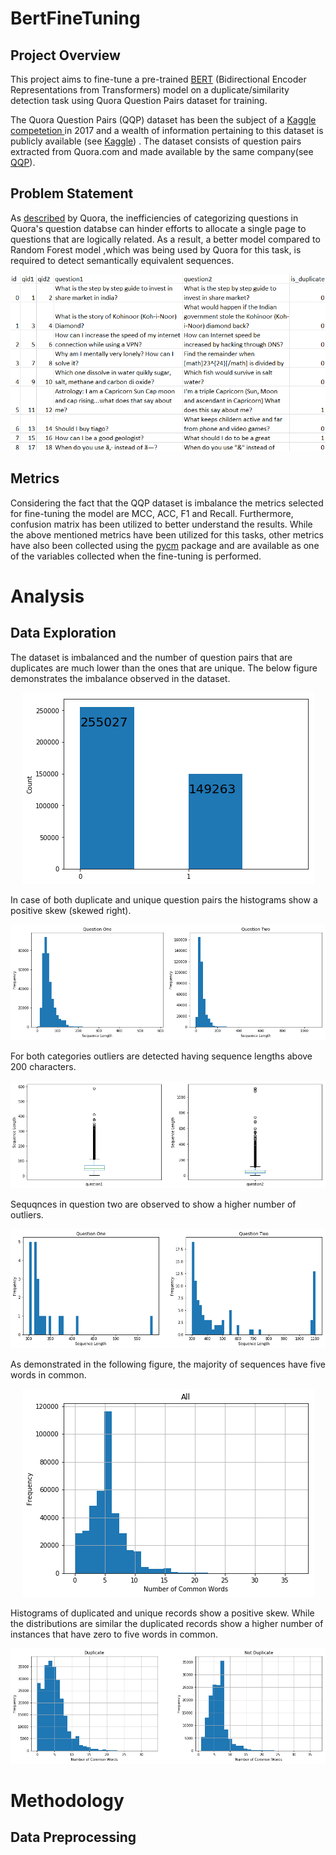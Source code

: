# BertFineTuning

## Project Overview
This project aims to fine-tune a pre-trained <a href="https://arxiv.org/pdf/1810.04805.pdf">BERT</a> (Bidirectional Encoder Representations from Transformers) model on a duplicate/similarity detection task using Quora Question Pairs dataset for training. 

The Quora Question Pairs (QQP) dataset has been the subject of a <a href="https://www.kaggle.com/c/quora-question-pairs">Kaggle competetion </a> in 2017 and a wealth of information pertaining to this dataset is publicly available (see <a href="https://www.kaggle.com/c/quora-question-pairs/notebooks">Kaggle</a>) . The dataset consists of question pairs extracted from Quora.com and made available by the same company(see <a href="https://www.quora.com/q/quoradata/First-Quora-Dataset-Release-Question-Pairs">QQP</a>).


## Problem Statement

As <a href="https://www.quora.com/q/quoradata/First-Quora-Dataset-Release-Question-Pairs">described</a> by Quora, the inefficiencies of categorizing questions in Quora's question databse can hinder efforts to allocate a single page to questions that are logically related. As a result, a better model compared to Random Forest model ,which was being used by Quora for this task, is required to detect semantically equivalent sequences.

<p align="center">
<img src="../images/dataset.png"></img>
</p>

## Metrics
Considering the fact that the QQP dataset is imbalance the metrics selected for fine-tuning the model are MCC, ACC, F1 and Recall. Furthermore, confusion matrix has been utilized to better understand the results. While the above mentioned metrics have been utilized for this tasks, other metrics have also been collected using the <a href="https://github.com/sepandhaghighi/pycm">pycm</a> package and are available as one of the variables collected when the fine-tuning is performed.


# Analysis

## Data Exploration

The dataset is imbalanced and the number of question pairs that are duplicates are much lower than the ones that are unique. The below figure demonstrates the imbalance observed in the dataset.
<p align="center">
<img src="../images/bar_duplication.png"></img>
</p>
In case of both duplicate and unique question pairs the histograms show a positive skew (skewed right).
<p align="center">
<img src="../images/hist_duplication.png"></img>
</p>
 For both categories outliers are detected having sequence lengths above 200 characters.
<p align="center">
<img src="../images/box_duplication.png"></img>
</p>
Sequqnces in question two are observed to show a higher number of outliers. 
<p align="center">
<img src="../images/hist_duplication_300.png"></img>
</p>
As demonstrated in the following figure, the majority of sequences have five words in common.
<p align="center">
<img src="../images/hist_common_count.png"></img>
</p>
Histograms of duplicated and unique records show a positive skew. While the distributions are similar the duplicated records show a higher number of instances that have zero to five words in common.
<p align="center">
<img src="../images/hist_common_count_lbl.png"></img>
</p>

# Methodology

## Data Preprocessing
